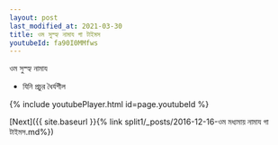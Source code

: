 ```yaml
---
layout: post
last_modified_at: 2021-03-30
title: ওম সুস্হ্য নামায গা টাইমস
youtubeId: fa90I0MMfws
---
```

 
 
 ওম সুস্হ্য নামায  
 
 -  যিনি প্রচুর ধৈর্যশীল 
 
  
 
  
 
 
 
 
 
 


{% include youtubePlayer.html id=page.youtubeId %}
 
[Next]({{ site.baseurl }}{% link  split1/_posts/2016-12-16-ওম মধ্যমায় নামায গা টাইমস.md%})
 
